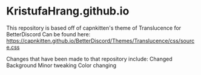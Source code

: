 # KristufaHrang.github.io

  This repository is based off of capnkitten's theme of Translucence for BetterDiscord
  Can be found here: https://capnkitten.github.io/BetterDiscord/Themes/Translucence/css/source.css
  
  Changes that have been made to that repository include:
  Changed Background
  Minor tweaking
  Color changing
